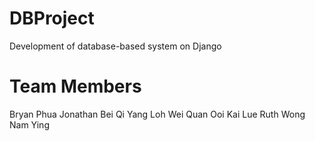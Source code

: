 # DBProject
Development of database-based system on Django

# Team Members
Bryan Phua
Jonathan Bei Qi Yang
Loh Wei Quan
Ooi Kai Lue
Ruth Wong Nam Ying
